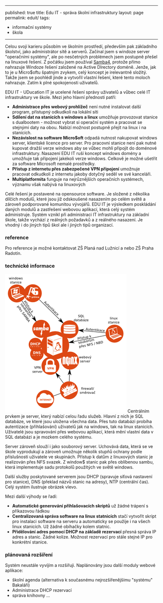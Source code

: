 
---
published: true
title: Edu IT - správa školní infrastruktury
layout: page
permalink: eduit/
tags:
  - informační systémy
  - škola
---

Celou svojí karieru působím ve školním prostředí, především pak základního školství, jako administrátor sítě a serverů.
Začínal jsem s windoze server "operačními systémy", ale po nesčetných problémech jsem postupně přešel na linuxové řešení.
Z počátku jsem používal [Samba4](http://www.samba.org/), protože přímo nahrazuje Windoze řešení založené na Active DIrectory doméně.
Jenže, jak to je u Micro$oftu špatným zvykem, celý koncept je irelevantně složitý.
Takže jsem se poohlédl jinde a vytvořil vlastní řešení, které tento moloch nahrazuje. Zatím k plné spokojenosti uživatelů.

EDU IT - UDucation IT je ucelené řešení správy uživatelů a vůbec celé IT infrastruktury ve škole.
Mezi jeho hlavní přednosti patří:

- **Administrace přes webový prohlížeč**
  není nutné instalovat další program, přístupný odkudkoli na lokální síti
- **Sdílení dat na stanicích s windows a linux**
  umožňuje provozovat stanice s dualbootem - možnost vybrat si operační systém a pracovat se stejnými daty na obou.
  Nabízí možnost postupně přejít na linux i na stanicích.
- **Nezávislost na software Micro$oft**
  odpadá nutnost nakupovat windows server, klientské licence pro server.
  Pro pracovní stanice není pak nutné kupovat dražší verze windows aby se vůbec mohli připojit do doménové infrastruktury.
  Nasazení EDU IT ruší koncept windows domény a umožňuje tak připojení jakékoli verze windows.
  Celkově je možné ušetřit za software Microsoft nemalé prostředky.
- **Přístup z internetu přes zabezpečené VPN připojení**
  umožnuje pracovat odkudkoli z internetu jakoby dotyčný seděl ve své kanceláři.
- **Multiplatformita**
  funguje na nejrůznějších operačních systémech, významu však nabývá na linuxových

Celé řešení je postavené na opensource software.
Je složené z několika dílčích modulů, které jsou již odskoušené nasazením po celém světě a zároveň podporované komunitou vývojářů.
EDU IT je výsledkem poskládání daných modulů a zastřešení webovou aplikací, která celý systém administruje.
Systém vznikl při administraci IT infrastruktury na základní škole, takže vychází z reálných požadavků a z reálného nasazení.
Je vhodný i do jiných tipů škol ale i jiných tipů organizací.

### reference
Pro reference je možné kontaktovat ZŠ Planá nad Lužnicí a nebo ZŠ Praha Radotín.

### technické informace

![Diagram řešení EDU-IT](/img/overview.png)
Centrálním prvkem je server, který nabízí celou řadu služeb.
Hlavní z nich je SQL databáze, ve které jsou uložena všechna data.
Přes tuto databázi probíha autentizace (přihlašování) uživatelů jak na windows, tak na linux stanicích.
Uživatelé jsou spravováni přes webovou aplikací, která mění vlastní data v SQL databázi a je mozkem celého systému.

Server zároveň slouží i jako souborový server.
Uchovává data, která se ve škole vyprodukují a zároveň umožnuje několik stupňů ochrany podle příslušnosti uživatele ve skupinách.
Přístup k datům z linuxových stanic je realizován přes NFS svazek.
Z window$ stanic pak přes oblíbenou sambu, která implementuje sadu protokolů použitých ve světě windows.

Další služby poskytované serverem jsou DHCP (spravuje síťová nastavení pro stanice), DNS (překlad názvů stanic na adresy), NTP (centrální čas).
Celý systém ilustruje obrázek vlevo.

Mezi další výhody se řadí:

- __Automatické generování přihlašovacích skriptů__ už žádné trápení s příkazovou řádkou
- __Centralizovaná správa software na linux statnicích__
  stačí vytvořit skript pro instalaci software na serveru a automaticky se použije i na všech linux stanicích. Už žádné obíhačky kolem statnic.
- __Přidělování adres pomocí DHCP na základě rezervací__
  přesná správa IP adres a stanic. Žádné kolize. Možnost rezervací pro stále stejné IP pro konkrétní stanice.

### plánovaná rozšíření
Systém neustále vyvíjím a rozšiřuji.
Naplánovány jsou další moduly webové aplikace:

- školní agenda (alternativa k současnému nejrozšířenějšímu "systému" Bakaláři)
- Administrace DHCP rezervací
- správa knihovny
...
